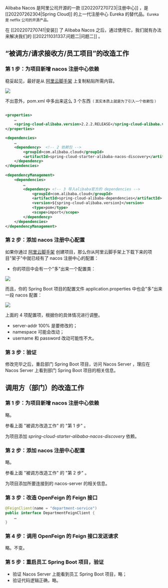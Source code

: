 Alibaba Nacos 是阿里公司开源的一款 [[202207270723|注册中心]] ，是 [[202207262304|Spring Cloud]] 的上一代注册中心 Eureka 的替代品。<small>Eureka 是 netflix 公司的开源产品。</small>

在 [[202207270741|安装]] 了 Alibaba Nacos 之后，通过使用它，我们就有办法来解决我们的 [[202211031337.问题二|问题二]] 。

## “被调方/请求接收方/员工项目”的改造工作

### 第 1 步：为项目新增 nacos 注册中心依赖

稳妥起见，最好是从 [阿里云脚手架](https://start.aliyun.com/bootstrap.html) 上复制粘贴所需内容。

![](https://woniumd.oss-cn-hangzhou.aliyuncs.com/java/hemiao/20220921141021.png)

不出意外，pom.xml 中多出来这么 3 个东西<small>（ 其实本质上就是为了引入一个依赖包 ）</small>

```xml
  
<properties>
    …
    <spring-cloud-alibaba.version>2.2.2.RELEASE</spring-cloud-alibaba.version>   <!-- 1 版本号定义 -->
</properties>  

<dependencies>  
    …
    <dependency>  <!-- 2 依赖包 -->
        <groupId>com.alibaba.cloud</groupId>  
        <artifactId>spring-cloud-starter-alibaba-nacos-discovery</artifactId>  
    </dependency>
</dependencies>  
  
<dependencyManagement>  
    <dependencies>  
        …
        <dependency> <!-- 3 导入alibaba官方的 dependencies -->
            <groupId>com.alibaba.cloud</groupId>  
            <artifactId>spring-cloud-alibaba-dependencies</artifactId>  
            <version>${spring-cloud-alibaba.version}</version>  
            <type>pom</type>  
            <scope>import</scope>  
        </dependency>  
    </dependencies>  
</dependencyManagement>
```

### 第 2 步：添加 nacos 注册中心配置

如果你通过 [阿里云脚手架](https://start.aliyun.com/bootstrap.html) 创建项目，那么你从阿里云脚手架上下载下来的项目"架子"中就已经有了 nacos 注册中心的配置：

- 你的项目中会有一个"多"出来一个配置类：

![](https://woniumd.oss-cn-hangzhou.aliyuncs.com/java/hemiao/20220921152657.png)

而且，你的 Spring Boot 项目的配置文件 application.properties 中也会"多"出来一段 nacos 配置：

![](https://woniumd.oss-cn-hangzhou.aliyuncs.com/java/hemiao/20220921152904.png)

上面的 4 项配置项，根据你的具体情况进行调整。

- server-addr 100% 是要修改的；
- namespace 可能会改动；
- username 和 password 改动可能性不大。

### 第 3 步：验证

修改完毕之后，重启部门 Spring Boot 项目，访问 Nacos Server ，理应在 Nacos Server 上看到部门 Spring Boot 项目的相关信息。

## 调用方（部门）的改造工作

### 第 1 步：为项目新增 nacos 注册中心依赖

略。

参看上面 "被调方改造工作" 的 "第 1 步" 。

为项目添加 *spring-cloud-starter-alibaba-nacos-discovery* 依赖。

### 第 2 步：添加 nacos 注册中心配置

略。

参看上面 "被调方改造工作" 的 "第 2 步" 。

为项目添加所要连接到的 nacos-server 的相关信息。

### 第 3 步：改造 OpenFeign 的 Feign 接口

```java
@FeignClient(name = "department-service")  
public interface DepartmentFeignClient {
    …
}
```

### 第 4 步：调用 OpenFeign 的 Feign 接口发送请求

略。不变。

### 第 5 步：重启员工 Spring Boot 项目，验证

- 验证 Nacos Server 上能看到员工 Spring Boot 项目，略；
- 验证代码逻辑正确，略。